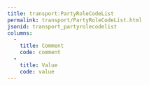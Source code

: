```yaml
---
title: transport:PartyRoleCodeList
permalink: transport/PartyRoleCodeList.html
jsonid: transport_partyrolecodelist
columns:
  - 
    title: Comment
    code: comment
  - 
    title: Value
    code: value
---
```

